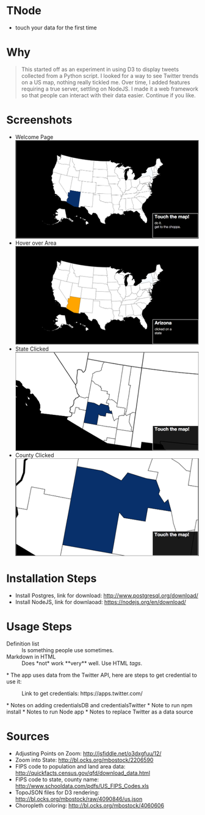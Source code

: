 # TNode
* touch your data for the first time

# Why
> This started off as an experiment in using D3 to display tweets collected from a Python script.
> I looked for a way to see Twitter trends on a US map, nothing really tickled me.
> Over time, I added features requiring a true server, settling on NodeJS.  I made it a web framework
> so that people can interact with their data easier. Continue if you like.

# Screenshots
* Welcome Page
![initial page](public/images/initial.png)
* Hover over Area
![state hover page](public/images/stateHover.png) 
* State Clicked
![state clicked page](public/images/stateClicked.png)
* County Clicked
![county clicked page](public/images/countyClicked.png)


# Installation Steps
* Install Postgres, link for download: http://www.postgresql.org/download/
* Install NodeJS, link for downlaoad: https://nodejs.org/en/download/

# Usage Steps
<dl>
  <dt>Definition list</dt>
  <dd>Is something people use sometimes.</dd>

  <dt>Markdown in HTML</dt>
  <dd>Does *not* work **very** well. Use HTML <em>tags</em>.</dd>
</dl>
* The app uses data from the Twitter API, here are steps to get credential to use it:
<dl><dd>Link to get credentials: https://apps.twitter.com/</dd></dl>
* Notes on adding credentialsDB and credentialsTwitter
* Note to run npm install
* Notes to run Node app
* Notes to replace Twitter as a data source

# Sources
* Adjusting Points on Zoom: http://jsfiddle.net/o3dxgfuu/12/
* Zoom into State: http://bl.ocks.org/mbostock/2206590
* FIPS code to population and land area data: http://quickfacts.census.gov/qfd/download_data.html
* FIPS code to state, county name: http://www.schooldata.com/pdfs/US_FIPS_Codes.xls
* TopoJSON files for D3 rendering: http://bl.ocks.org/mbostock/raw/4090846/us.json
* Choropleth coloring: http://bl.ocks.org/mbostock/4060606